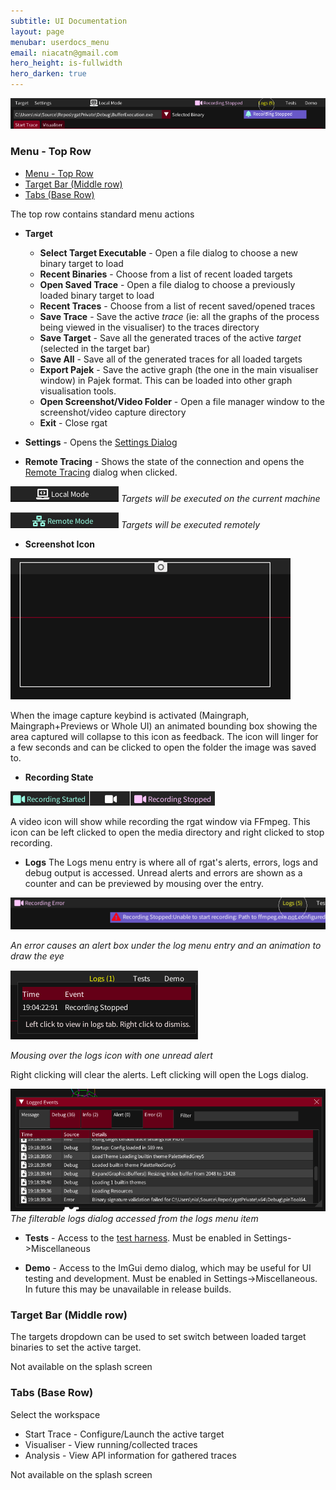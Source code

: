 ```yaml
---
subtitle: UI Documentation 
layout: page
menubar: userdocs_menu
email: niacatn@gmail.com
hero_height: is-fullwidth
hero_darken: true
---
```



![The Menu Bar](img/ui_menu_large.png)

### Menu - Top Row

- [Menu - Top Row](#menu---top-row)
- [Target Bar (Middle row)](#target-bar-middle-row)
- [Tabs (Base Row)](#tabs-base-row)

The top row contains standard menu actions

* **Target**
    - **Select Target Executable** - Open a file dialog to choose a new binary target to load
    - **Recent Binaries** - Choose from a list of recent loaded targets   
    - **Open Saved Trace** -  Open a file dialog to choose a previously loaded binary target to load
    - **Recent Traces**  - Choose from a list of recent saved/opened traces   
    - **Save Trace** - Save the active *trace* (ie: all the graphs of the process being viewed in the visualiser) to the traces directory
    - **Save Target** - Save all the generated traces of the active *target* (selected in the target bar)
    - **Save All** - Save all of the generated traces for all loaded targets
    - **Export Pajek** - Save the active graph (the one in the main visualiser window) in Pajek format. This can be loaded into other graph visualisation tools.
    - **Open Screenshot/Video Folder** - Open a file manager window to the screenshot/video capture directory
    - **Exit** - Close rgat

* **Settings** - Opens the [Settings Dialog](ui-settingsdialog)

* **Remote Tracing** - Shows the state of the connection and opens the [Remote Tracing](remote-tracing) dialog when clicked.

![Local Mode Icon](img/localmode_icon.png) 
 *Targets will be executed on the current machine*

![Remote Mode Icon](img/remotemode_icon.png) 
 *Targets will be executed remotely*

* **Screenshot Icon**

![Screenshot Animation](img/screenshot_animation.png)

When the image capture keybind is activated (Maingraph, Maingraph+Previews or Whole UI) an animated bounding box showing the area captured will collapse to this icon as feedback. The icon will linger for a few seconds and can be clicked to open the folder the image was saved to.

* **Recording State**

![Recording icon states](img/recordicon_states.png)

A video icon will show while recording the rgat window via FFmpeg. This icon can be left clicked to open the media directory and right clicked to stop recording.


* **Logs**
The Logs menu entry is where all of rgat's alerts, errors, logs and debug output is accessed. Unread alerts and errors are shown as a counter and can be previewed by mousing over the entry.

![Error event](img/error_example.png)

*An error causes an alert box under the log menu entry and an animation to draw the eye*

![Logs menubar entry](img/logsmenu_with_mouseover.png)

*Mousing over the logs icon with one unread alert*


Right clicking will clear the alerts.
Left clicking will open the Logs dialog.


![Logs Dialog](img/logs_dialog.png)    
*The filterable logs dialog accessed from the logs menu item*


* **Tests** - Access to the [test harness](/devdocs/testing). Must be enabled in Settings->Miscellaneous

* **Demo** - Access to the ImGui demo dialog, which may be useful for UI testing and development. Must be enabled in Settings->Miscellaneous. In future this may be unavailable in release builds.

### Target Bar (Middle row)

The targets dropdown can be used to set switch between loaded target binaries to set the active target.

Not available on the splash screen

### Tabs (Base Row)

Select the workspace

* Start Trace - Configure/Launch the active target
* Visualiser - View running/collected traces
* Analysis - View API information for gathered traces

Not available on the splash screen